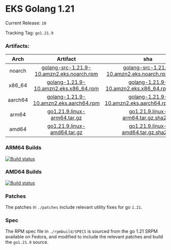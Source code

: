 # EKS Golang 1.21

Current Release: `10`

Tracking Tag: `go1.21.9`

### Artifacts:  
|Arch|Artifact|sha|
|:---:|:---:|:---:|
|noarch|[golang-src-1.21.9-10.amzn2.eks.noarch.rpm](https://distro.eks.amazonaws.com/golang-go1.21.9/releases/10/x86_64/RPMS/noarch/golang-src-1.21.9-10.amzn2.eks.noarch.rpm)|[golang-src-1.21.9-10.amzn2.eks.noarch.rpm.sha256](https://distro.eks.amazonaws.com/golang-go1.21.9/releases/10/x86_64/RPMS/noarch/golang-src-1.21.9-10.amzn2.eks.noarch.rpm.sha256)|
|x86_64|[golang-1.21.9-10.amzn2.eks.x86_64.rpm](https://distro.eks.amazonaws.com/golang-go1.21.9/releases/10/x86_64/RPMS/x86_64/golang-1.21.9-10.amzn2.eks.x86_64.rpm)|[golang-1.21.9-10.amzn2.eks.x86_64.rpm.sha256](https://distro.eks.amazonaws.com/golang-go1.21.9/releases/10/x86_64/RPMS/x86_64/golang-1.21.9-10.amzn2.eks.x86_64.rpm.sha256)|
|aarch64|[golang-1.21.9-10.amzn2.eks.aarch64.rpm](https://distro.eks.amazonaws.com/golang-go1.21.9/releases/10/aarch64/RPMS/aarch64/golang-1.21.9-10.amzn2.eks.aarch64.rpm)|[golang-1.21.9-10.amzn2.eks.aarch64.rpm.sha256](https://distro.eks.amazonaws.com/golang-go1.21.9/releases/10/aarch64/RPMS/aarch64/golang-1.21.9-10.amzn2.eks.aarch64.rpm.sha256)|
|arm64|[go1.21.9.linux-arm64.tar.gz](https://distro.eks.amazonaws.com/golang-go1.21.9/releases/10/archives/linux/arm64/go1.21.9.linux-arm64.tar.gz)|[go1.21.9.linux-arm64.tar.gz.sha256](https://distro.eks.amazonaws.com/golang-go1.21.9/releases/10/archives/linux/arm64/go1.21.9.linux-arm64.tar.gz.sha256)|
|amd64|[go1.21.9.linux-amd64.tar.gz](https://distro.eks.amazonaws.com/golang-go1.21.9/releases/10/archives/linux/amd64/go1.21.9.linux-amd64.tar.gz)|[go1.21.9.linux-amd64.tar.gz.sha256](https://distro.eks.amazonaws.com/golang-go1.21.9/releases/10/archives/linux/amd64/go1.21.9.linux-amd64.tar.gz.sha256)|


### ARM64 Builds
[![Build status](https://prow.eks.amazonaws.com/badge.svg?jobs=golang-1-21-ARM64-PROD-tooling-postsubmit)](https://prow.eks.amazonaws.com/?repo=aws%2Feks-distro-build-tooling&type=postsubmit)

### AMD64 Builds
[![Build status](https://prow.eks.amazonaws.com/badge.svg?jobs=golang-1-21-tooling-postsubmit)](https://prow.eks.amazonaws.com/?repo=aws%2Feks-distro-build-tooling&type=postsubmit)

### Patches
The patches in `./patches` include relevant utility fixes for go `1.21`.

### Spec
The RPM spec file in `./rpmbuild/SPECS` is sourced from the go 1.21 SRPM available on Fedora, and modified to include the relevant patches and build the `go1.21.9` source.

